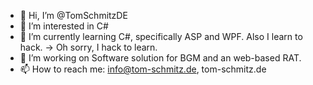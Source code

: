 - 👋 Hi, I’m @TomSchmitzDE
- 👀 I’m interested in C#
- 🌱 I’m currently learning C#, specifically ASP and WPF. Also I learn to hack. -> Oh sorry, I hack to learn.
- 💞️ I’m working on Software solution for BGM and an web-based RAT.
- 📫 How to reach me: info@tom-schmitz.de, tom-schmitz.de

